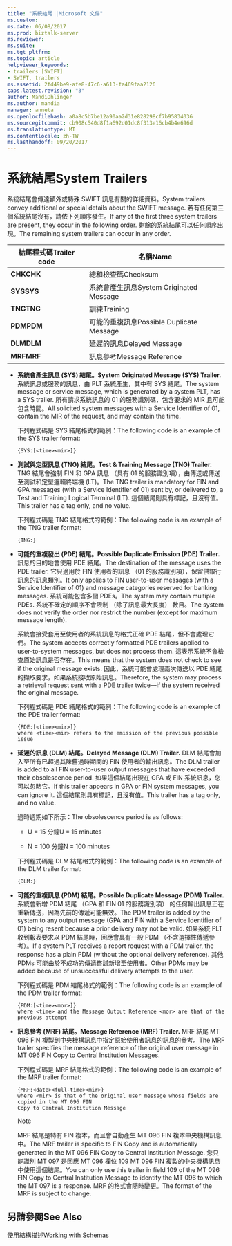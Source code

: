 ```yaml
---
title: "系統結尾 |Microsoft 文件"
ms.custom: 
ms.date: 06/08/2017
ms.prod: biztalk-server
ms.reviewer: 
ms.suite: 
ms.tgt_pltfrm: 
ms.topic: article
helpviewer_keywords:
- trailers [SWIFT]
- SWIFT, trailers
ms.assetid: 2fd49be9-afe8-47c6-a613-fa469faa2126
caps.latest.revision: "3"
author: MandiOhlinger
ms.author: mandia
manager: anneta
ms.openlocfilehash: a0a8c5b7be12a90aa2d31e828298cf7b95834036
ms.sourcegitcommit: cb908c540d8f1a692d01dc8f313e16cb4b4e696d
ms.translationtype: MT
ms.contentlocale: zh-TW
ms.lasthandoff: 09/20/2017
---
```

# <a name="system-trailers"></a><span data-ttu-id="f1125-102">系統結尾</span><span class="sxs-lookup"><span data-stu-id="f1125-102">System Trailers</span></span>
<span data-ttu-id="f1125-103">系統結尾會傳達額外或特殊 SWIFT 訊息有關的詳細資料。</span><span class="sxs-lookup"><span data-stu-id="f1125-103">System trailers convey additional or special details about the SWIFT message.</span></span> <span data-ttu-id="f1125-104">若有任何第三個系統結尾沒有，請依下列順序發生。</span><span class="sxs-lookup"><span data-stu-id="f1125-104">If any of the first three system trailers are present, they occur in the following order.</span></span> <span data-ttu-id="f1125-105">剩餘的系統結尾可以任何順序出現。</span><span class="sxs-lookup"><span data-stu-id="f1125-105">The remaining system trailers can occur in any order.</span></span>  
  
|<span data-ttu-id="f1125-106">結尾程式碼</span><span class="sxs-lookup"><span data-stu-id="f1125-106">Trailer code</span></span>|<span data-ttu-id="f1125-107">名稱</span><span class="sxs-lookup"><span data-stu-id="f1125-107">Name</span></span>|  
|------------------|----------|  
|<span data-ttu-id="f1125-108">**CHK**</span><span class="sxs-lookup"><span data-stu-id="f1125-108">**CHK**</span></span>|<span data-ttu-id="f1125-109">總和檢查碼</span><span class="sxs-lookup"><span data-stu-id="f1125-109">Checksum</span></span>|  
|<span data-ttu-id="f1125-110">**SYS**</span><span class="sxs-lookup"><span data-stu-id="f1125-110">**SYS**</span></span>|<span data-ttu-id="f1125-111">系統會產生訊息</span><span class="sxs-lookup"><span data-stu-id="f1125-111">System Originated Message</span></span>|  
|<span data-ttu-id="f1125-112">**TNG**</span><span class="sxs-lookup"><span data-stu-id="f1125-112">**TNG**</span></span>|<span data-ttu-id="f1125-113">訓練</span><span class="sxs-lookup"><span data-stu-id="f1125-113">Training</span></span>|  
|<span data-ttu-id="f1125-114">**PDM**</span><span class="sxs-lookup"><span data-stu-id="f1125-114">**PDM**</span></span>|<span data-ttu-id="f1125-115">可能的重複訊息</span><span class="sxs-lookup"><span data-stu-id="f1125-115">Possible Duplicate Message</span></span>|  
|<span data-ttu-id="f1125-116">**DLM**</span><span class="sxs-lookup"><span data-stu-id="f1125-116">**DLM**</span></span>|<span data-ttu-id="f1125-117">延遲的訊息</span><span class="sxs-lookup"><span data-stu-id="f1125-117">Delayed Message</span></span>|  
|<span data-ttu-id="f1125-118">**MRF**</span><span class="sxs-lookup"><span data-stu-id="f1125-118">**MRF**</span></span>|<span data-ttu-id="f1125-119">訊息參考</span><span class="sxs-lookup"><span data-stu-id="f1125-119">Message Reference</span></span>|  
  
-   <span data-ttu-id="f1125-120">**系統會產生訊息 (SYS) 結尾。**</span><span class="sxs-lookup"><span data-stu-id="f1125-120">**System Originated Message (SYS) Trailer.**</span></span> <span data-ttu-id="f1125-121">系統訊息或服務的訊息，由 PLT 系統產生，其中有 SYS 結尾。</span><span class="sxs-lookup"><span data-stu-id="f1125-121">The system message or service message, which is generated by a system PLT, has a SYS trailer.</span></span> <span data-ttu-id="f1125-122">所有請求系統訊息的 01 的服務識別碼，包含要求的 MIR 且可能包含時間。</span><span class="sxs-lookup"><span data-stu-id="f1125-122">All solicited system messages with a Service Identifier of 01, contain the MIR of the request, and may contain the time.</span></span>  
  
     <span data-ttu-id="f1125-123">下列程式碼是 SYS 結尾格式的範例：</span><span class="sxs-lookup"><span data-stu-id="f1125-123">The following code is an example of the SYS trailer format:</span></span>  
  
    ```  
    {SYS:[<time><mir>]}  
    ```  
  
-   <span data-ttu-id="f1125-124">**測試與定型訊息 (TNG) 結尾。**</span><span class="sxs-lookup"><span data-stu-id="f1125-124">**Test & Training Message (TNG) Trailer.**</span></span> <span data-ttu-id="f1125-125">TNG 結尾會強制 FIN 和 GPA 訊息 （具有 01 的服務識別項），由傳送或傳送至測試和定型邏輯終端機 (LT)。</span><span class="sxs-lookup"><span data-stu-id="f1125-125">The TNG trailer is mandatory for FIN and GPA messages (with a Service Identifier of 01) sent by, or delivered to, a Test and Training Logical Terminal (LT).</span></span> <span data-ttu-id="f1125-126">這個結尾則具有標記，且沒有值。</span><span class="sxs-lookup"><span data-stu-id="f1125-126">This trailer has a tag only, and no value.</span></span>  
  
     <span data-ttu-id="f1125-127">下列程式碼是 TNG 結尾格式的範例：</span><span class="sxs-lookup"><span data-stu-id="f1125-127">The following code is an example of the TNG trailer format:</span></span>  
  
    ```  
    {TNG:}  
    ```  
  
-   <span data-ttu-id="f1125-128">**可能的重複發出 (PDE) 結尾。**</span><span class="sxs-lookup"><span data-stu-id="f1125-128">**Possible Duplicate Emission (PDE) Trailer.**</span></span> <span data-ttu-id="f1125-129">訊息的目的地會使用 PDE 結尾。</span><span class="sxs-lookup"><span data-stu-id="f1125-129">The destination of the message uses the PDE trailer.</span></span> <span data-ttu-id="f1125-130">它只適用於 FIN 使用者的訊息 （01 的服務識別項），保留供銀行訊息的訊息類別。</span><span class="sxs-lookup"><span data-stu-id="f1125-130">It only applies to FIN user-to-user messages (with a Service Identifier of 01) and message categories reserved for banking messages.</span></span> <span data-ttu-id="f1125-131">系統可能包含多個 PDEs。</span><span class="sxs-lookup"><span data-stu-id="f1125-131">The system may contain multiple PDEs.</span></span> <span data-ttu-id="f1125-132">系統不確定的順序不會限制 （除了訊息最大長度） 數目。</span><span class="sxs-lookup"><span data-stu-id="f1125-132">The system does not verify the order nor restrict the number (except for maximum message length).</span></span>  
  
     <span data-ttu-id="f1125-133">系統會接受套用至使用者的系統訊息的格式正確 PDE 結尾，但不會處理它們。</span><span class="sxs-lookup"><span data-stu-id="f1125-133">The system accepts correctly formatted PDE trailers applied to user-to-system messages, but does not process them.</span></span> <span data-ttu-id="f1125-134">這表示系統不會檢查原始訊息是否存在。</span><span class="sxs-lookup"><span data-stu-id="f1125-134">This means that the system does not check to see if the original message exists.</span></span> <span data-ttu-id="f1125-135">因此，系統可能會處理兩次傳送以 PDE 結尾的擷取要求，如果系統接收原始訊息。</span><span class="sxs-lookup"><span data-stu-id="f1125-135">Therefore, the system may process a retrieval request sent with a PDE trailer twice—if the system received the original message.</span></span>  
  
     <span data-ttu-id="f1125-136">下列程式碼是 PDE 結尾格式的範例：</span><span class="sxs-lookup"><span data-stu-id="f1125-136">The following code is an example of the PDE trailer format:</span></span>  
  
    ```  
    {PDE:[<time><mir>]}  
    where <time><mir> refers to the emission of the previous possible issue  
    ```  
  
-   <span data-ttu-id="f1125-137">**延遲的訊息 (DLM) 結尾。**</span><span class="sxs-lookup"><span data-stu-id="f1125-137">**Delayed Message (DLM) Trailer.**</span></span> <span data-ttu-id="f1125-138">DLM 結尾會加入至所有已超過其陳舊過時期間的 FIN 使用者的輸出訊息。</span><span class="sxs-lookup"><span data-stu-id="f1125-138">The DLM trailer is added to all FIN user-to-user output messages that have exceeded their obsolescence period.</span></span> <span data-ttu-id="f1125-139">如果這個結尾出現在 GPA 或 FIN 系統訊息，您可以忽略它。</span><span class="sxs-lookup"><span data-stu-id="f1125-139">If this trailer appears in GPA or FIN system messages, you can ignore it.</span></span> <span data-ttu-id="f1125-140">這個結尾則具有標記，且沒有值。</span><span class="sxs-lookup"><span data-stu-id="f1125-140">This trailer has a tag only, and no value.</span></span>  
  
     <span data-ttu-id="f1125-141">過時週期如下所示：</span><span class="sxs-lookup"><span data-stu-id="f1125-141">The obsolescence period is as follows:</span></span>  
  
    -   <span data-ttu-id="f1125-142">U = 15 分鐘</span><span class="sxs-lookup"><span data-stu-id="f1125-142">U = 15 minutes</span></span>  
  
    -   <span data-ttu-id="f1125-143">N = 100 分鐘</span><span class="sxs-lookup"><span data-stu-id="f1125-143">N = 100 minutes</span></span>  
  
     <span data-ttu-id="f1125-144">下列程式碼是 DLM 結尾格式的範例：</span><span class="sxs-lookup"><span data-stu-id="f1125-144">The following code is an example of the DLM trailer format:</span></span>  
  
    ```  
    {DLM:}  
    ```  
  
-   <span data-ttu-id="f1125-145">**可能的重複訊息 (PDM) 結尾。**</span><span class="sxs-lookup"><span data-stu-id="f1125-145">**Possible Duplicate Message (PDM) Trailer.**</span></span> <span data-ttu-id="f1125-146">系統會新增 PDM 結尾 （GPA 和 FIN 01 的服務識別項） 的任何輸出訊息正在重新傳送，因為先前的傳遞可能無效。</span><span class="sxs-lookup"><span data-stu-id="f1125-146">The PDM trailer is added by the system to any output message (GPA and FIN with a Service Identifier of 01) being resent because a prior delivery may not be valid.</span></span> <span data-ttu-id="f1125-147">如果系統 PLT 收到報表要求以 PDM 結尾時，回應會具有一般 PDM （不含選擇性傳遞參考）。</span><span class="sxs-lookup"><span data-stu-id="f1125-147">If a system PLT receives a report request with a PDM trailer, the response has a plain PDM (without the optional delivery reference).</span></span> <span data-ttu-id="f1125-148">其他 PDMs 可能由於不成功的傳遞嘗試新增至使用者。</span><span class="sxs-lookup"><span data-stu-id="f1125-148">Other PDMs may be added because of unsuccessful delivery attempts to the user.</span></span>  
  
     <span data-ttu-id="f1125-149">下列程式碼是 PDM 結尾格式的範例：</span><span class="sxs-lookup"><span data-stu-id="f1125-149">The following code is an example of the PDM trailer format:</span></span>  
  
    ```  
    {PDM:[<time><mor>]}  
    where <time> and the Message Output Reference <mor> are that of the previous attempt  
    ```  
  
-   <span data-ttu-id="f1125-150">**訊息參考 (MRF) 結尾。**</span><span class="sxs-lookup"><span data-stu-id="f1125-150">**Message Reference (MRF) Trailer.**</span></span> <span data-ttu-id="f1125-151">MRF 結尾 MT 096 FIN 複製到中央機構訊息中指定原始使用者訊息的訊息的參考。</span><span class="sxs-lookup"><span data-stu-id="f1125-151">The MRF trailer specifies the message reference of the original user message in MT 096 FIN Copy to Central Institution Messages.</span></span>  
  
     <span data-ttu-id="f1125-152">下列程式碼是 MRF 結尾格式的範例：</span><span class="sxs-lookup"><span data-stu-id="f1125-152">The following code is an example of the MRF trailer format:</span></span>  
  
    ```  
    {MRF:<date><full-time><mir>}  
    where <mir> is that of the original user message whose fields are copied in the MT 096 FIN  
    Copy to Central Institution Message  
    ```  
  
    > [!NOTE]
    >  <span data-ttu-id="f1125-153">MRF 結尾是特有 FIN 複本，而且會自動產生 MT 096 FIN 複本中央機構訊息中。</span><span class="sxs-lookup"><span data-stu-id="f1125-153">The MRF trailer is specific to FIN Copy and is automatically generated in the MT 096 FIN Copy to Central Institution Message.</span></span> <span data-ttu-id="f1125-154">您只能識別 MT 097 是回應 MT 096 欄位 109 MT 096 FIN 複製的中央機構訊息中使用這個結尾。</span><span class="sxs-lookup"><span data-stu-id="f1125-154">You can only use this trailer in field 109 of the MT 096 FIN Copy to Central Institution Message to identify the MT 096 to which the MT 097 is a response.</span></span> <span data-ttu-id="f1125-155">MRF 的格式會隨時變更。</span><span class="sxs-lookup"><span data-stu-id="f1125-155">The format of the MRF is subject to change.</span></span>  
  
## <a name="see-also"></a><span data-ttu-id="f1125-156">另請參閱</span><span class="sxs-lookup"><span data-stu-id="f1125-156">See Also</span></span>  
 [<span data-ttu-id="f1125-157">使用結構描述</span><span class="sxs-lookup"><span data-stu-id="f1125-157">Working with Schemas</span></span>](../../adapters-and-accelerators/accelerator-swift/working-with-schemas.md)